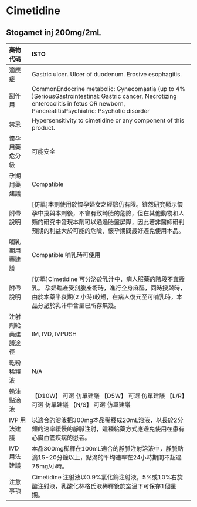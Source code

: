 # Cimetidine

## Stogamet inj 200mg/2mL

| 藥物代碼           | ISTO                                                                                                                                                                                                             |
|:-------------------|:-----------------------------------------------------------------------------------------------------------------------------------------------------------------------------------------------------------------|
| 適應症             | Gastric ulcer. Ulcer of duodenum. Erosive esophagitis.                                                                                                                                                           |
| 副作用             | CommonEndocrine metabolic: Gynecomastia (up to 4% )SeriousGastrointestinal: Gastric cancer, Necrotizing enterocolitis in fetus OR newborn, PancreatitisPsychiatric: Psychotic disorder                           |
| 禁忌               | Hypersensitivity to cimetidine or any component of this product.                                                                                                                                                 |
| 懷孕用藥危分級     | 可能安全                                                                                                                                                                                                         |
| 孕期用藥建議       | Compatible                                                                                                                                                                                                       |
| 附帶說明           | [仿單]本劑使用於懷孕婦女之經驗仍有限。雖然研究顯示懷孕中投與本劑後，不會有致畸胎的危險，但在其他動物和人類的研究中發現本劑可以通過胎盤屏障，因此若非醫師研判預期的利益大於可能的危險，懷孕期間最好避免使用本品。 |
| 哺乳期用藥建議     | Compatible 哺乳時可使用                                                                                                                                                                                          |
| 附帶說明           | [仿單]Cimetidine 可分泌於乳汁中．病人服藥的階段不宜授乳。 孕婦臨產受剖腹產術時，進行全身麻醉，同時授與時，由於本藥半衰期(2 小時)較短，在病人復元至可哺乳時，本品分泌於乳汁中含量已所存無幾。                     |
| 注射劑給藥建議途徑 | IM, IVD, IVPUSH                                                                                                                                                                                                  |
| 乾粉稀釋液         | N/A                                                                                                                                                                                                              |
| 輸注點滴液         | 【D10W】 可選 仿單建議  【D5W】 可選 仿單建議  【L/R】 可選 仿單建議  【N/S】 可選 仿單建議                                                                                                                      |
| IVP 用法建議       | 以適合的溶液把300mg本品稀釋成20mL溶液，以長於2分鐘的速率緩慢的靜脈注射，這種給藥方式應避免使用在患有心臟血管疾病的患者。                                                                                         |
| IVD 用法建議       | 本品300mg稀釋在100mL適合的靜脈注射溶液中，靜脈點滴15-20分鐘以上，點滴的平均速率在24小時期間不超過75mg/小時。                                                                                                     |
| 注意事項           | Cimetidine 注射液以0.9%氯化鈉注射液，5%或10%右旋醣注射液，乳酸化林格氏液稀釋後於室溫下可保存1個星期。                                                                                                            |


